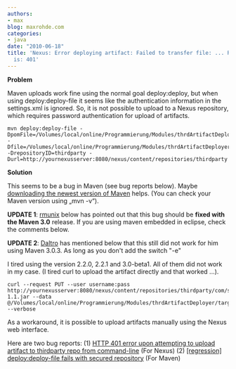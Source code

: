 ```yaml
---
authors:
- max
blog: maxrohde.com
categories:
- java
date: "2010-06-18"
title: 'Nexus: Error deploying artifact: Failed to transfer file: ... Return code
  is: 401'
---
```


**Problem**

Maven uploads work fine using the normal goal deploy:deploy, but when using deploy:deploy-file it seems like the authentication information in the settings.xml is ignored. So, it is not possible to upload to a Nexus repository, which requires password authentication for upload of artifacts.

```
mvn deploy:deploy-file -DpomFile=/Volumes/local/online/Programmierung/Modules/thrdArtifactDeployer/target/classes/de/mxro/thrd/artifactdeployer/artifacts/javaws.pom -Dfile=/Volumes/local/online/Programmierung/Modules/thrdArtifactDeployer/target/classes/de/mxro/thrd/artifactdeployer/artifacts/javaws.jar -DrepositoryID=thirdparty -Durl=http://yournexusserver:8080/nexus/content/repositories/thirdparty
```

**Solution**

This seems to be a bug in Maven (see bug reports below). Maybe [downloading the newest version of Maven](http://maven.apache.org/download.html) helps. (You can check your Maven version using „mvn -v“).

**UPDATE 1**: [rmunix](http://maxrohde.com/2010/06/18/nexus-error-deploying-artifact-failed-to-transfer-file-return-code-is-401/#comment-71) below has pointed out that this bug should be **fixed with the Maven 3.0** release. If you are using maven embedded in eclipse, check the comments below.

**UPDATE 2**: [Daltro](http://maxrohde.com/2010/06/18/nexus-error-deploying-artifact-failed-to-transfer-file-return-code-is-401/#comment-259) has mentioned below that this still did not work for him using Maven 3.0.3. As long as you don't add the switch "-e"

I tired using the version 2.2.0, 2.2.1 and 3.0-beta1. All of them did not work in my case. (I tired curl to upload the artifact directly and that worked ...).

```
curl --request PUT --user username:pass http://yournexusserver:8080/nexus/content/repositories/thirdparty/com/sun/javaws/1.0/javaws-1.1.jar --data @/Volumes/local/online/Programmierung/Modules/thrdArtifactDeployer/target/classes/de/mxro/thrd/artifactdeployer/artifacts/javaws.jar --verbose
```

As a workaround, it is possible to upload artifacts manually using the Nexus web interface.

Here are two bug reports: (1) [HTTP 401 error upon attempting to upload artifact to thirdparty repo from command-line](https://issues.sonatype.org/browse/NEXUS-3048) (For Nexus) (2) [\[regression\] deploy:deploy-file fails with secured repository](http://jira.codehaus.org/browse/MNG-4469) (For Maven)